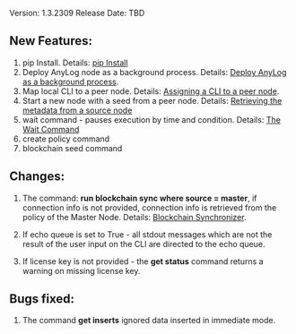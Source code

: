 
Version: 1.3.2309
Release Date: TBD

## New Features:
1.  pip Install. Details: [pip Install](../training/advanced/Pip%20Install.md)
2.  Deploy AnyLog node as a background process. Details: [Deploy AnyLog as a background process](../training/advanced/background%20deployment.md).
3.  Map local CLI to a peer node. Details: [Assigning a CLI to a peer node](../training/advanced/background%20deployment.md#assigning-a-cli-to-a-peer-node).
4.  Start a new node with a seed from a peer node. Details: [Retrieving the metadata from a source node](../blockchain%20commands.md#retrieving-the-metadata-from-a-source-node)
5.  wait command - pauses execution by time and condition. Details: [The Wait Command](../anylog%20commands.md#)
6.  create policy command
7.  blockchain seed command

## Changes:

1.  The command: **run blockchain sync where source = master**, if connection info is not provided, connection info is
    retrieved from the policy of the Master Node. Details: [Blockchain Synchronizer](../background%20processes.md#blockchain-synchronizer).
    
2. If echo queue is set to True - all stdout messages which are not the result of the user input on the CLI are directed to the echo queue.

3. If license key is not provided - the **get status** command returns a warning on missing license key.    


## Bugs fixed:

1. The command **get inserts** ignored data inserted in immediate mode.